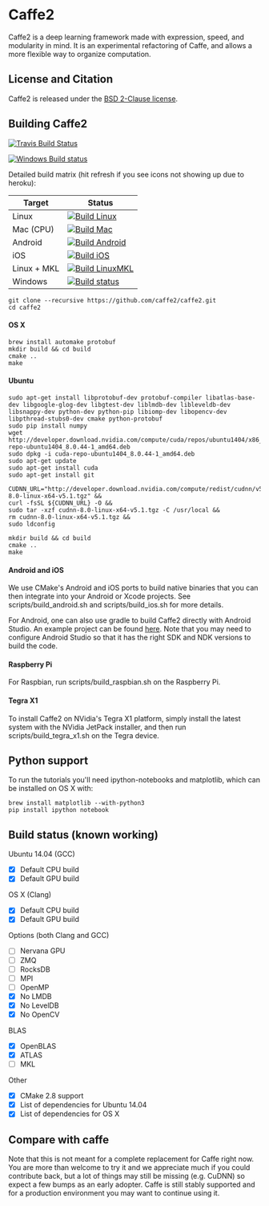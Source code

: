 # Caffe2

Caffe2 is a deep learning framework made with expression, speed, and modularity in mind. It is an experimental refactoring of Caffe, and allows a more flexible way to organize computation.

## License and Citation

Caffe2 is released under the [BSD 2-Clause license](https://github.com/Yangqing/caffe2/blob/master/LICENSE).

## Building Caffe2

[![Travis Build Status](https://travis-ci.org/caffe2/caffe2.svg?branch=master)](https://travis-ci.org/caffe2/caffe2)

[![Windows Build status](https://ci.appveyor.com/api/projects/status/kec4ta779stuyb83?svg=true)](https://ci.appveyor.com/project/Yangqing/caffe2)


Detailed build matrix (hit refresh if you see icons not showing up due to heroku):

| Target      | Status |
|-------------|----|
| Linux       | [![Build Linux](https://travis-matrix-badges.herokuapp.com/repos/caffe2/caffe2/branches/master/1)](https://travis-ci.org/caffe2/caffe2) |
| Mac (CPU)   | [![Build Mac](https://travis-matrix-badges.herokuapp.com/repos/caffe2/caffe2/branches/master/2)](https://travis-ci.org/caffe2/caffe2) |
| Android     | [![Build Android](https://travis-matrix-badges.herokuapp.com/repos/caffe2/caffe2/branches/master/3)](https://travis-ci.org/caffe2/caffe2) |
| iOS         | [![Build iOS](https://travis-matrix-badges.herokuapp.com/repos/caffe2/caffe2/branches/master/5)](https://travis-ci.org/caffe2/caffe2) |
| Linux + MKL | [![Build LinuxMKL](https://travis-matrix-badges.herokuapp.com/repos/caffe2/caffe2/branches/master/6)](https://travis-ci.org/caffe2/caffe2) |
| Windows     | [![Build status](https://ci.appveyor.com/api/projects/status/kec4ta779stuyb83?svg=true)](https://ci.appveyor.com/project/Yangqing/caffe2) |

    git clone --recursive https://github.com/caffe2/caffe2.git
    cd caffe2
    
#### OS X
    
    brew install automake protobuf
    mkdir build && cd build
    cmake ..
    make

#### Ubuntu

    sudo apt-get install libprotobuf-dev protobuf-compiler libatlas-base-dev libgoogle-glog-dev libgtest-dev liblmdb-dev libleveldb-dev libsnappy-dev python-dev python-pip libiomp-dev libopencv-dev libpthread-stubs0-dev cmake python-protobuf
    sudo pip install numpy
    wget http://developer.download.nvidia.com/compute/cuda/repos/ubuntu1404/x86_64/cuda-repo-ubuntu1404_8.0.44-1_amd64.deb
    sudo dpkg -i cuda-repo-ubuntu1404_8.0.44-1_amd64.deb
    sudo apt-get update
    sudo apt-get install cuda
    sudo apt-get install git

    CUDNN_URL="http://developer.download.nvidia.com/compute/redist/cudnn/v5.1/cudnn-8.0-linux-x64-v5.1.tgz" &&
    curl -fsSL ${CUDNN_URL} -O &&
    sudo tar -xzf cudnn-8.0-linux-x64-v5.1.tgz -C /usr/local &&
    rm cudnn-8.0-linux-x64-v5.1.tgz &&
    sudo ldconfig
    
    mkdir build && cd build
    cmake ..
    make

#### Android and iOS

We use CMake's Android and iOS ports to build native binaries that you can then integrate into your Android or Xcode projects. See scripts/build_android.sh and scripts/build_ios.sh for more details.

For Android, one can also use gradle to build Caffe2 directly with Android Studio. An example project can be found [here](https://github.com/bwasti/AICamera). Note that you may need to configure Android Studio so that it has the right SDK and NDK versions to build the code.

#### Raspberry Pi

For Raspbian, run scripts/build_raspbian.sh on the Raspberry Pi.

#### Tegra X1

To install Caffe2 on NVidia's Tegra X1 platform, simply install the latest system with the NVidia JetPack installer, and then run scripts/build_tegra_x1.sh on the Tegra device.
    
## Python support

To run the tutorials you'll need ipython-notebooks and matplotlib, which can be installed on OS X with:
    
    brew install matplotlib --with-python3
    pip install ipython notebook

## Build status (known working)

Ubuntu 14.04 (GCC)
- [x] Default CPU build
- [x] Default GPU build

OS X (Clang)
- [x] Default CPU build
- [x] Default GPU build

Options (both Clang and GCC)
- [ ] Nervana GPU
- [ ] ZMQ
- [ ] RocksDB
- [ ] MPI
- [ ] OpenMP
- [x] No LMDB
- [x] No LevelDB
- [x] No OpenCV

BLAS
- [x] OpenBLAS
- [x] ATLAS
- [ ] MKL

Other
- [x] CMake 2.8 support
- [x] List of dependencies for Ubuntu 14.04
- [x] List of dependencies for OS X

## Compare with caffe
Note that this is not meant for a complete replacement for Caffe right 
now. You are more than welcome to try it and we appreciate much if you 
could contribute back, but a lot of things may still be missing (e.g. 
CuDNN) so expect a few bumps as an early adopter. Caffe is still stably 
supported and for a production environment you may want to continue 
using it.

